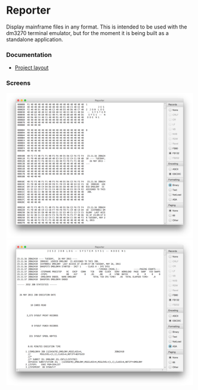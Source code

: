 # Reporter
Display mainframe files in any format. This is intended to be used with the dm3270 terminal emulator, but for the moment it is being built as a standalone application.

### Documentation
* [Project layout](resources/structure.md)

### Screens
![Hex](resources/output1.png?raw=true "hex")
![Report](resources/output2.png?raw=true "report")
